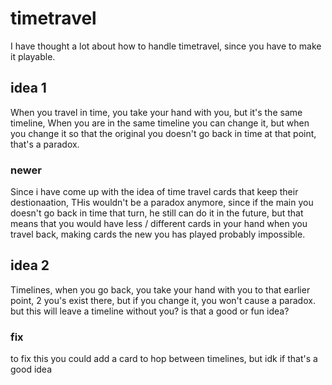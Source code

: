 # timetravel

I have thought a lot about how to handle timetravel, since you have to make it playable.

## idea 1

When you travel in time, you take your hand with you, but it's the same timeline, When you are in the same timeline you can change it, but when you change it so that the original you doesn't go back in time at that point, that's a paradox.

### newer 

Since i have come up with the idea of time travel cards that keep their destionaation, THis wouldn't be a paradox anymore, since if the main you doesn't go back in time that turn, he still can do it in the future, but that means that you would have less / different cards in your hand when you travel back, making cards the new you has played probably impossible.

## idea 2

Timelines, when you go back, you take your hand with you to that earlier point, 2 you's exist there, but if you change it, you won't cause a paradox. but this will leave a timeline without you? is that a good or fun idea?

### fix

to fix this you could add a card to hop between timelines, but idk if that's a good idea